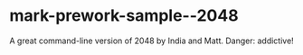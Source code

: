 # mark-prework-sample--2048
A great command-line version of 2048 by India and Matt.  Danger: addictive!
